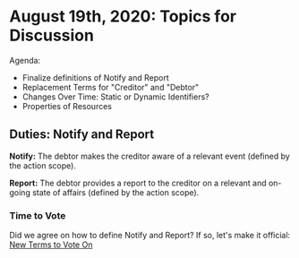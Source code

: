 # August 19th, 2020: Topics for Discussion

Agenda: 

* Finalize definitions of Notify and Report
* Replacement Terms for "Creditor" and "Debtor"
* Changes Over Time: Static or Dynamic Identifiers? 
* Properties of Resources

## Duties: Notify and Report

**Notify:** The debtor makes the creditor aware of a relevant event (defined by the action scope).

**Report:** The debtor provides a report to the creditor on a relevant and on-going state of affairs (defined by the action scope).


### Time to Vote

Did we agree on how to define Notify and Report? If so, let's make it official: [New Terms to Vote On](https://github.com/w3c/market-data-odrl-profile/blob/gh-pages/NewTerms.md#to-vote)



